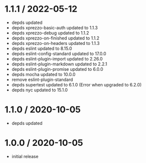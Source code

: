 1.1.1 / 2022-05-12
==================

  * depds updated
  * depds xprezzo-basic-auth updated to 1.1.3
  * depds xprezzo-debug updated to 1.1.2
  * depds xprezzo-on-finished updated to 1.1.2
  * depds xprezzo-on-headers updated to 1.1.3
  * depds eslint updated to 8.15.0
  * depds eslint-config-standard updated to 17.0.0
  * depds eslint-plugin-import updated to 2.26.0
  * depds eslint-plugin-markdown updated to 2.2.1
  * depds eslint-plugin-promise updated to 6.0.0
  * depds mocha updated to 10.0.0
  * remove eslint-plugin-standard
  * depds supertest updated to 6.1.0 (Error when upgraded to 6.2.0)
  * depds nyc updated to 15.1.0

1.1.0 / 2020-10-05
==================

  * depds updated

1.0.0 / 2020-10-05
==================

  * initial release

